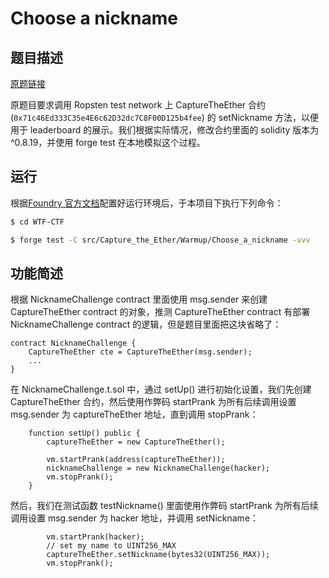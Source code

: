 # Choose a nickname

## 题目描述

[原题链接](https://capturetheether.com/challenges/warmup/nickname/)

原题目要求调用 Ropsten test network 上 CaptureTheEther 合约 (`0x71c46Ed333C35e4E6c62D32dc7C8F00D125b4fee`) 的 setNickname 方法，以便用于 leaderboard 的展示。我们根据实际情况，修改合约里面的 solidity 版本为 ^0.8.19，并使用 forge test 在本地模拟这个过程。

## 运行

根据[Foundry 官方文档](https://getfoundry.sh/)配置好运行环境后，于本项目下执行下列命令：

```sh
$ cd WTF-CTF

$ forge test -C src/Capture_the_Ether/Warmup/Choose_a_nickname -vvv
```

## 功能简述

根据 NicknameChallenge contract 里面使用 msg.sender 来创建 CaptureTheEther contract 的对象，推测 CaptureTheEther contract 有部署 NicknameChallenge contract 的逻辑，但是题目里面把这块省略了：
```sol
contract NicknameChallenge {
    CaptureTheEther cte = CaptureTheEther(msg.sender);
    ...
}
```

在 NicknameChallenge.t.sol 中，通过 setUp() 进行初始化设置，我们先创建 CaptureTheEther 合约，然后使用作弊码 startPrank 为所有后续调用设置 msg.sender 为 captureTheEther 地址，直到调用 stopPrank：
```sol
    function setUp() public {
        captureTheEther = new CaptureTheEther();

        vm.startPrank(address(captureTheEther));
        nicknameChallenge = new NicknameChallenge(hacker);
        vm.stopPrank();
    }
```

然后，我们在测试函数 testNickname() 里面使用作弊码 startPrank 为所有后续调用设置 msg.sender 为 hacker 地址，并调用 setNickname：
```sol
        vm.startPrank(hacker);
        // set my name to UINT256_MAX
        captureTheEther.setNickname(bytes32(UINT256_MAX));
        vm.stopPrank();
```